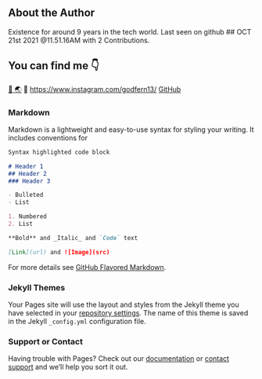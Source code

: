 ## About the Author

Existence for around 9 years in the tech world. Last seen on github ## OCT 21st 2021 @11.51.16AM with 2 Contributions.


## You can find me :point_down:

[ :flamingo: ](https://twitter.com/godfernThirteen) [:earth_asia:](http://godfreyfernandes.com/) :camera_flash: https://www.instagram.com/godfern13/
[GitHub](http://github.com)


### Markdown

Markdown is a lightweight and easy-to-use syntax for styling your writing. It includes conventions for

```markdown
Syntax highlighted code block

# Header 1
## Header 2
### Header 3

- Bulleted
- List

1. Numbered
2. List

**Bold** and _Italic_ and `Code` text

[Link](url) and ![Image](src)
```

For more details see [GitHub Flavored Markdown](https://guides.github.com/features/mastering-markdown/).

### Jekyll Themes

Your Pages site will use the layout and styles from the Jekyll theme you have selected in your [repository settings](https://github.com/godfern/myjavascriptworld/settings/pages). The name of this theme is saved in the Jekyll `_config.yml` configuration file.

### Support or Contact

Having trouble with Pages? Check out our [documentation](https://docs.github.com/categories/github-pages-basics/) or [contact support](https://support.github.com/contact) and we’ll help you sort it out.

